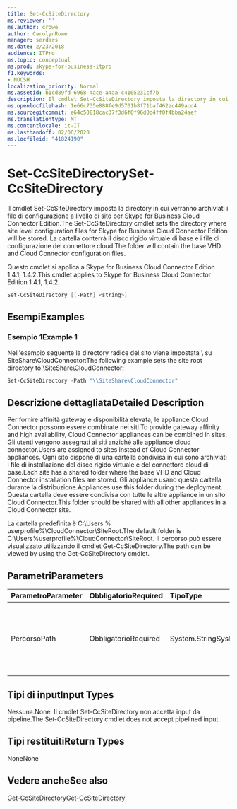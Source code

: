 ```yaml
---
title: Set-CcSiteDirectory
ms.reviewer: ''
ms.author: crowe
author: CarolynRowe
manager: serdars
ms.date: 2/23/2018
audience: ITPro
ms.topic: conceptual
ms.prod: skype-for-business-itpro
f1.keywords:
- NOCSH
localization_priority: Normal
ms.assetid: b1cd89fd-6968-4ace-a4aa-c4105231cf7b
description: Il cmdlet Set-CcSiteDirectory imposta la directory in cui verranno archiviati i file di configurazione a livello di sito per Skype for Business Cloud Connector Edition. La cartella conterrà il disco rigido virtuale di base e i file di configurazione del connettore cloud.
ms.openlocfilehash: 1e66c735e888fe9d5701b8f71baf462ec449acd4
ms.sourcegitcommit: e64c50818cac37f3d6f0f96d0d4ff0f4bba24aef
ms.translationtype: MT
ms.contentlocale: it-IT
ms.lasthandoff: 02/06/2020
ms.locfileid: "41824190"
---
```

# <a name="set-ccsitedirectory"></a><span data-ttu-id="71e9b-104">Set-CcSiteDirectory</span><span class="sxs-lookup"><span data-stu-id="71e9b-104">Set-CcSiteDirectory</span></span>
 
<span data-ttu-id="71e9b-105">Il cmdlet Set-CcSiteDirectory imposta la directory in cui verranno archiviati i file di configurazione a livello di sito per Skype for Business Cloud Connector Edition.</span><span class="sxs-lookup"><span data-stu-id="71e9b-105">The Set-CcSiteDirectory cmdlet sets the directory where site level configuration files for Skype for Business Cloud Connector Edition will be stored.</span></span> <span data-ttu-id="71e9b-106">La cartella conterrà il disco rigido virtuale di base e i file di configurazione del connettore cloud.</span><span class="sxs-lookup"><span data-stu-id="71e9b-106">The folder will contain the base VHD and Cloud Connector configuration files.</span></span>
  
<span data-ttu-id="71e9b-107">Questo cmdlet si applica a Skype for Business Cloud Connector Edition 1.4.1, 1.4.2.</span><span class="sxs-lookup"><span data-stu-id="71e9b-107">This cmdlet applies to Skype for Business Cloud Connector Edition 1.4.1, 1.4.2.</span></span>
  
```powershell
Set-CcSiteDirectory [[-Path] <string>]
```

## <a name="examples"></a><span data-ttu-id="71e9b-108">Esempi</span><span class="sxs-lookup"><span data-stu-id="71e9b-108">Examples</span></span>
<span data-ttu-id="71e9b-109"><a name="Examples"> </a></span><span class="sxs-lookup"><span data-stu-id="71e9b-109"><a name="Examples"> </a></span></span>

### <a name="example-1"></a><span data-ttu-id="71e9b-110">Esempio 1</span><span class="sxs-lookup"><span data-stu-id="71e9b-110">Example 1</span></span>

<span data-ttu-id="71e9b-111">Nell'esempio seguente la directory radice del sito viene impostata \\ su SiteShare\CloudConnector:</span><span class="sxs-lookup"><span data-stu-id="71e9b-111">The following example sets the site root directory to \\SiteShare\CloudConnector:</span></span>
  
```powershell
Set-CcSiteDirectory -Path "\\SiteShare\CloudConnector"
```

## <a name="detailed-description"></a><span data-ttu-id="71e9b-112">Descrizione dettagliata</span><span class="sxs-lookup"><span data-stu-id="71e9b-112">Detailed Description</span></span>
<span data-ttu-id="71e9b-113"><a name="DetailedDescription"> </a></span><span class="sxs-lookup"><span data-stu-id="71e9b-113"><a name="DetailedDescription"> </a></span></span>

<span data-ttu-id="71e9b-114">Per fornire affinità gateway e disponibilità elevata, le appliance Cloud Connector possono essere combinate nei siti.</span><span class="sxs-lookup"><span data-stu-id="71e9b-114">To provide gateway affinity and high availability, Cloud Connector appliances can be combined in sites.</span></span> <span data-ttu-id="71e9b-115">Gli utenti vengono assegnati ai siti anziché alle appliance cloud connector.</span><span class="sxs-lookup"><span data-stu-id="71e9b-115">Users are assigned to sites instead of Cloud Connector appliances.</span></span> <span data-ttu-id="71e9b-116">Ogni sito dispone di una cartella condivisa in cui sono archiviati i file di installazione del disco rigido virtuale e del connettore cloud di base.</span><span class="sxs-lookup"><span data-stu-id="71e9b-116">Each site has a shared folder where the base VHD and Cloud Connector installation files are stored.</span></span> <span data-ttu-id="71e9b-117">Gli appliance usano questa cartella durante la distribuzione.</span><span class="sxs-lookup"><span data-stu-id="71e9b-117">Appliances use this folder during the deployment.</span></span> <span data-ttu-id="71e9b-118">Questa cartella deve essere condivisa con tutte le altre appliance in un sito Cloud Connector.</span><span class="sxs-lookup"><span data-stu-id="71e9b-118">This folder should be shared with all other appliances in a Cloud Connector site.</span></span>
  
<span data-ttu-id="71e9b-119">La cartella predefinita è C:\Users \% userprofile%\CloudConnector\SiteRoot.</span><span class="sxs-lookup"><span data-stu-id="71e9b-119">The default folder is C:\Users\%userprofile%\CloudConnector\SiteRoot.</span></span> <span data-ttu-id="71e9b-120">Il percorso può essere visualizzato utilizzando il cmdlet Get-CcSiteDirectory.</span><span class="sxs-lookup"><span data-stu-id="71e9b-120">The path can be viewed by using the Get-CcSiteDirectory cmdlet.</span></span>
  
## <a name="parameters"></a><span data-ttu-id="71e9b-121">Parametri</span><span class="sxs-lookup"><span data-stu-id="71e9b-121">Parameters</span></span>
<span data-ttu-id="71e9b-122"><a name="DetailedDescription"> </a></span><span class="sxs-lookup"><span data-stu-id="71e9b-122"><a name="DetailedDescription"> </a></span></span>

|<span data-ttu-id="71e9b-123">**Parametro**</span><span class="sxs-lookup"><span data-stu-id="71e9b-123">**Parameter**</span></span>|<span data-ttu-id="71e9b-124">**Obbligatorio**</span><span class="sxs-lookup"><span data-stu-id="71e9b-124">**Required**</span></span>|<span data-ttu-id="71e9b-125">**Tipo**</span><span class="sxs-lookup"><span data-stu-id="71e9b-125">**Type**</span></span>|<span data-ttu-id="71e9b-126">**Descrizione**</span><span class="sxs-lookup"><span data-stu-id="71e9b-126">**Description**</span></span>|
|:-----|:-----|:-----|:-----|
| <span data-ttu-id="71e9b-127">Percorso</span><span class="sxs-lookup"><span data-stu-id="71e9b-127">Path</span></span> <br/> | <span data-ttu-id="71e9b-128">Obbligatorio</span><span class="sxs-lookup"><span data-stu-id="71e9b-128">Required</span></span> <br/> | <span data-ttu-id="71e9b-129">System.String</span><span class="sxs-lookup"><span data-stu-id="71e9b-129">System.String</span></span> <br/> |<span data-ttu-id="71e9b-130">Specifica il percorso della cartella in cui verranno archiviati i file del sito di Cloud Connector.</span><span class="sxs-lookup"><span data-stu-id="71e9b-130">Provides the path to the folder where Cloud Connector site files will be stored.</span></span>  <br/> |
   
## <a name="input-types"></a><span data-ttu-id="71e9b-131">Tipi di input</span><span class="sxs-lookup"><span data-stu-id="71e9b-131">Input Types</span></span>
<span data-ttu-id="71e9b-132"><a name="InputTypes"> </a></span><span class="sxs-lookup"><span data-stu-id="71e9b-132"><a name="InputTypes"> </a></span></span>

<span data-ttu-id="71e9b-133">Nessuna.</span><span class="sxs-lookup"><span data-stu-id="71e9b-133">None.</span></span> <span data-ttu-id="71e9b-134">Il cmdlet Set-CcSiteDirectory non accetta input da pipeline.</span><span class="sxs-lookup"><span data-stu-id="71e9b-134">The Set-CcSiteDirectory cmdlet does not accept pipelined input.</span></span>
  
## <a name="return-types"></a><span data-ttu-id="71e9b-135">Tipi restituiti</span><span class="sxs-lookup"><span data-stu-id="71e9b-135">Return Types</span></span>
<span data-ttu-id="71e9b-136"><a name="ReturnTypes"> </a></span><span class="sxs-lookup"><span data-stu-id="71e9b-136"><a name="ReturnTypes"> </a></span></span>

<span data-ttu-id="71e9b-137">None</span><span class="sxs-lookup"><span data-stu-id="71e9b-137">None</span></span>
  
## <a name="see-also"></a><span data-ttu-id="71e9b-138">Vedere anche</span><span class="sxs-lookup"><span data-stu-id="71e9b-138">See also</span></span>
<span data-ttu-id="71e9b-139"><a name="ReturnTypes"> </a></span><span class="sxs-lookup"><span data-stu-id="71e9b-139"><a name="ReturnTypes"> </a></span></span>

[<span data-ttu-id="71e9b-140">Get-CcSiteDirectory</span><span class="sxs-lookup"><span data-stu-id="71e9b-140">Get-CcSiteDirectory</span></span>](get-ccsitedirectory.md)
  

